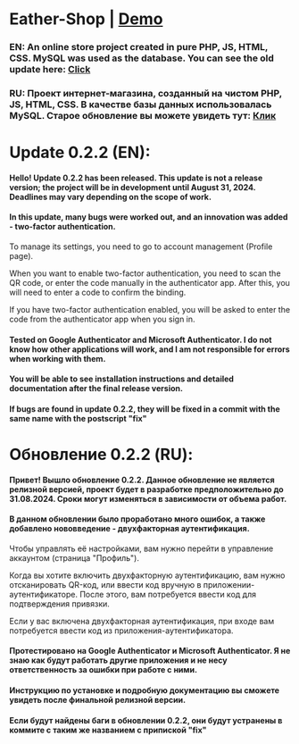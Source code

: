# Eather-Shop | [Demo](http://185.117.152.16/index.php)
### EN: An online store project created in pure PHP, JS, HTML, CSS. MySQL was used as the database. You can see the old update here: [Click](https://github.com/LuckyDevv/Eather-Shop/blob/main/markdown/Update_0_2_1.md) 

### RU: Проект интернет-магазина, созданный на чистом PHP, JS, HTML, CSS. В качестве базы данных использовалась MySQL. Старое обновление вы можете увидеть тут: [Клик](https://github.com/LuckyDevv/Eather-Shop/blob/main/markdown/Update_0_2_1.md)

# Update 0.2.2 (EN):
#### Hello! Update 0.2.2 has been released. This update is not a release version; the project will be in development until August 31, 2024. Deadlines may vary depending on the scope of work.

#### In this update, many bugs were worked out, and an innovation was added - two-factor authentication.

To manage its settings, you need to go to account management (Profile page).

When you want to enable two-factor authentication, you need to scan the QR code, or enter the code manually in the authenticator app. After this, you will need to enter a code to confirm the binding.

If you have two-factor authentication enabled, you will be asked to enter the code from the authenticator app when you sign in.

#### Tested on Google Authenticator and Microsoft Authenticator. I do not know how other applications will work, and I am not responsible for errors when working with them.

#### You will be able to see installation instructions and detailed documentation after the final release version.

#### If bugs are found in update 0.2.2, they will be fixed in a commit with the same name with the postscript "fix"

# Обновление 0.2.2 (RU):
#### Привет! Вышло обновление 0.2.2. Данное обновление не является релизной версией, проект будет в разработке предположительно до 31.08.2024. Сроки могут изменяться в зависимости от объема работ.

#### В данном обновлении было проработано много ошибок, а также добавлено нововведение - двухфакторная аутентификация.

Чтобы управлять её настройками, вам нужно перейти в управление аккаунтом (страница "Профиль").

Когда вы хотите включить двухфакторную аутентификацию, вам нужно отсканировать QR-код, или ввести код вручную в приложении-аутентификаторе. После этого, вам потребуется ввести код для подтверждения привязки.

Если у вас включена двухфакторная аутентификация, при входе вам потребуется ввести код из приложения-аутентификатора.

#### Протестировано на Google Authenticator и Microsoft Authenticator. Я не знаю как будут работать другие приложения и не несу ответственность за ошибки при работе с ними.

#### Инструкцию по установке и подробную документацию вы сможете увидеть после финальной релизной версии.

#### Если будут найдены баги в обновлении 0.2.2, они будут устранены в коммите с таким же названием с припиской "fix"
